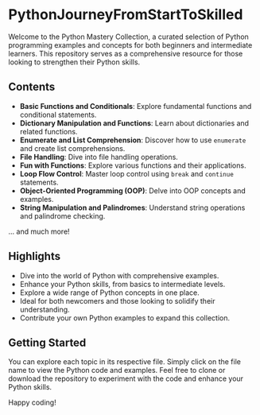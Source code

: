 # PythonJourneyFromStartToSkilled

Welcome to the Python Mastery Collection, a curated selection of Python programming examples and concepts for both beginners and intermediate learners. This repository serves as a comprehensive resource for those looking to strengthen their Python skills.

## Contents

- **Basic Functions and Conditionals**: Explore fundamental functions and conditional statements.
- **Dictionary Manipulation and Functions**: Learn about dictionaries and related functions.
- **Enumerate and List Comprehension**: Discover how to use `enumerate` and create list comprehensions.
- **File Handling**: Dive into file handling operations.
- **Fun with Functions**: Explore various functions and their applications.
- **Loop Flow Control**: Master loop control using `break` and `continue` statements.
- **Object-Oriented Programming (OOP)**: Delve into OOP concepts and examples.
- **String Manipulation and Palindromes**: Understand string operations and palindrome checking.

... and much more!

## Highlights

- Dive into the world of Python with comprehensive examples.
- Enhance your Python skills, from basics to intermediate levels.
- Explore a wide range of Python concepts in one place.
- Ideal for both newcomers and those looking to solidify their understanding.
- Contribute your own Python examples to expand this collection.

## Getting Started

You can explore each topic in its respective file. Simply click on the file name to view the Python code and examples. Feel free to clone or download the repository to experiment with the code and enhance your Python skills.

Happy coding!

